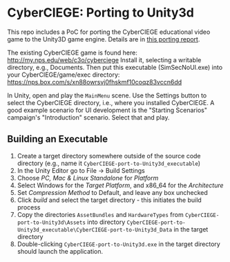 # CyberCIEGE: Porting to Unity3d #
This repo includes a PoC for porting the CyberCIEGE educational
video game to the Unity3D game engine.  Details are in [this porting report](CyberCIEGEPortingReport.pdf).

The existing CyberCIEGE game is found here: <http://my.nps.edu/web/c3o/cyberciege>
Install it, selecting a writable directory, e.g., Documents.  Then put this executable (SimSecNoUI.exe) into your CyberCIEGE/game/exec directory: <https://nps.box.com/s/xn88owrsvj0fhskmf10coqz83vccn6dd>

In Unity, open and play the `MainMenu` scene.  Use the Settings button to select the CyberCIEGE directory,
i.e., where you installed CyberCIEGE.  A good example scenario for UI development is the "Starting Scenarios"
campaign's "Introduction" scenario.  Select that and play.

## Building an Executable
1. Create a target directory somewhere outside of the source code directory (e.g., name it `CyberCIEGE-port-to-Unity3d_executable`)
2. In the Unity Editor go to File -> Build Settings
3. Choose _PC, Mac & Linux Standalone_ for _Platform_
4. Select Windows for the _Target Platform_, and x86_64 for the _Architecture_
5. Set _Compression Method_ to Default, and leave any box unchecked
6. Click _build_ and select the target directory - this initiates the build process
7. Copy the directories `AssetBundles` and `HardwareTypes` from `CyberCIEGE-port-to-Unity3d\Assets` into directory `CyberCIEGE-port-to-Unity3d_executable\CyberCIEGE-port-to-Unity3d_Data` in the target directory
8. Double-clicking `CyberCIEGE-port-to-Unity3d.exe` in the target directory should launch the application.
